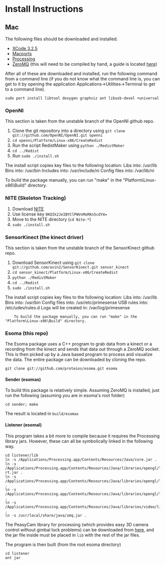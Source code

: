 Install Instructions
====================

Mac
---

The following files should be downloaded and installed.

- [XCode 3.2.5](https://developer.apple.com/ios/download.action?path=/ios/ios_sdk_4.2__final/xcode_3.2.5_and_ios_sdk_4.2_final.dmg)
- [Macports](http://www.macports.org/install.php)
- [Processing](http://www.processing.org)
- [ZeroMQ](http://www.zeromq.org/intro:get-the-software) (this will need to be compiled by hand, a guide is located [here](http://blog.pmorelli.com/getting-zeromq-and-jzmq-running-on-mac-os-x))

After all of these are downloaded and installed, run the following command from a command line (if you do not know what the command line is, you can get to it by opening the application Applications->Utilities->Terminal to get to a command line).

    sudo port install libtool doxygen graphviz ant libusb-devel +universal


### OpenNI

This section is taken from the unstable branch of the OpenNI github repo.
1. Clone the git repository into a directory using `git clone git://github.com/OpenNI/OpenNI.git openni`
2. `cd openni/Platform/Linux-x86/CreateRedist`
3. Run the script RedistMaker using `python ./RedistMaker`
4. `cd ../Redist`
5. Run `sudo ./install.sh`

The install script copies key files to the following location:
		       Libs into: /usr/lib
		       Bins into: /usr/bin
		       Includes into: /usr/include/ni
		       Config files into: /var/lib/ni

To build the package manually, you can run "make" in the "Platform\Linux-x86\Build" directory.


### NITE (Skeleton Tracking)

1. Download [NITE](http://www.openni.org/downloadfiles/openni-compliant-middleware-binaries/33-latest-unstable)
2. Use license key `0KOIk2JeIBYClPWVnMoRKn5cdY4=`
3. Move to the NITE directory (`cd Nite-*`)
4. `sudo ./install.sh`

### SensorKinect (the kinect driver)

This section is taken from the unstable branch of the SensorKinect github repo.
1. Download SensorKinect using `git clone git://github.com/avin2/SensorKinect.git sensor_kinect`
2. `cd sensor_kinect/Platform/Linux-x86/CreateRedist`
3. `python ./RedistMaker`
4. `cd ../Redist`
5. `sudo ./install.sh`

The install script copies key files to the following location:
		       Libs into: /usr/lib
		       Bins into: /usr/bin
		       Config files into: /usr/etc/primesense
		       USB rules into: /etc/udev/rules.d
		       Logs will be created in: /var/log/primesense

		To build the package manually, you can run "make" in the "Platform\Linux-x86\Build" directory.

### Esoma (this repo)

The Esoma package uses a C++ program to grab data from a kinect or a recording from the kinect and sends that data out through a ZeroMQ socket. This is then picked up by a Java based program to process and visualize the data. The entire package can be downloaded by cloning the repo.

    git clone git://github.com/proteios/esoma.git esoma

#### Sender (esomas)

To build this package is relatively simple. Assuming ZeroMQ is installed, just run the following (assuming you are in esoma's root folder)

    cd sender; make

The result is located in `build/esomas`

#### Listener (esomal)

This program takes a bit more to compile because it requires the Processing library jars. However, these can all be symbolically linked in the following way.

    cd listener/lib
    ln -s /Applications/Processing.app/Contents/Resources/Java/core.jar .
    ln -s /Applications/Processing.app/Contents/Resources/Java/libraries/opengl/library/gluegen-rt.jar .
    ln -s /Applications/Processing.app/Contents/Resources/Java/libraries/opengl/library/jogl.jar .
    ln -s /Applications/Processing.app/Contents/Resources/Java/libraries/opengl/library/opengl.jar .
    ln -s /Applications/Processing.app/Contents/Resources/Java/libraries/video/library/video.jar .
    ln -s /usr/local/share/java/zmq.jar .

The PeasyCam library for processing (which provides easy 3D camera control without gimbal lock problems) can be downloaded from [here](http://mrfeinberg.com/peasycam/), and the jar file inside must be placed in `lib` with the rest of the jar files.

The program is then built (from the root esoma directory)

    cd listener
    ant jar
